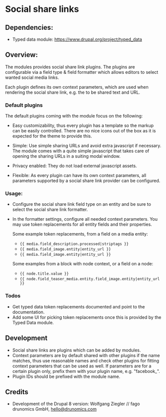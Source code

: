 # Social share links

## Dependencies:

- Typed data module: https://www.drupal.org/project/typed_data


## Overview:

The modules provides social share link plugins. The plugins are configurable
via a field type & field formatter which allows editors to select wanted social
media links.

Each plugin defines its own context parameters, which are used when rendering
the social share link, e.g. the to be shared text and URL.
 

### Default plugins

The default plugins coming with the module focus on the following:
 
 * Easy customizability, thus every plugin has a template so the markup can be
   easily controlled. There are no nice icons out of the box as it is expected
   for the theme to provide this.
   
 * Simple: Use simple sharing URLs and avoid extra javascript if necessary. The
   module comes with a quite simple javascript that takes care of opening the
   sharing URLs in a suiting modal window.

 * Privacy enabled: They do not load external javascript assets.
 
 * Flexible: As every plugin can have its own context parameters, all parameters
   supported by a social share link provider can be configured.
 
### Usage:
 
 * Configure the social share link field type on an entity and be sure to select
   the social share link formatter.
 * In the formatter settings, configure all needed context parameters. You may
   use token replacements for all entity fields and their properties.
   
   Some example token replacements, from a field on a media entity:
   - `{{ media.field_description.processed|striptags }}`
   - `{{ media.field_image.entity|entity_url }}`
   - `{{ media.field_image.entity|entity_url }}`
   
   Some examples from a block with node context, or a field on a node:
   - `{{ node.title.value }}`
   - `{{ node.field_teaser_media.entity.field_image.entity|entity_url }}`

### Todos

 - Get typed data token replacements documented and point to the documentation.
 - Add some UI for picking token replacements once this is provided by the Typed Data module.

## Development

* Social share links are plugins which can be added by modules.
* Context parameters are by default shared with other plugins if the name
  matches, thus use reasonable names and check other plugins for fitting 
  context parameters that can be used as well.
  If parameters are for a certain plugin only, prefix them with your plugin
  name, e.g. "facebook_".
* Plugin IDs should be prefixed with the module name.


## Credits

- Development of the Drupal 8 version: 
  Wolfgang Ziegler // fago
  drunomics GmbH, hello@drunomics.com
  
